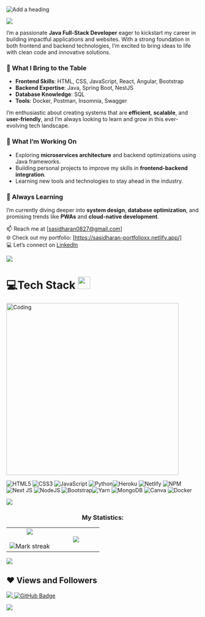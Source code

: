  ![Add a heading](https://github.com/user-attachments/assets/f7aceae0-1c4c-4dd3-8be2-ce6a4dcc24c3)
  
<p><a href="https://www.youtube.com/watch?v=dQw4w9WgXcQ"><img src="https://user-images.githubusercontent.com/73097560/115834477-dbab4500-a447-11eb-908a-139a6edaec5c.gif"></a></p>


  I’m a passionate **Java Full-Stack Developer** eager to kickstart my career in building impactful applications and websites. With a strong foundation in both frontend and backend technologies, I’m excited to bring ideas to life with clean code and innovative solutions. 

### 🌟 What I Bring to the Table  
- **Frontend Skills**: HTML, CSS, JavaScript, React, Angular, Bootstrap  
- **Backend Expertise**: Java, Spring Boot, NestJS  
- **Database Knowledge**: SQL  
- **Tools**: Docker, Postman, Insomnia, Swagger  

I’m enthusiastic about creating systems that are **efficient**, **scalable**, and **user-friendly**, and I’m always looking to learn and grow in this ever-evolving tech landscape.  

### 🔭 What I’m Working On  
- Exploring **microservices architecture** and backend optimizations using Java frameworks.  
- Building personal projects to improve my skills in **frontend-backend integration**.  
- Learning new tools and technologies to stay ahead in the industry.  

### 🌱 Always Learning  
I’m currently diving deeper into **system design**, **database optimization**, and promising trends like **PWAs** and **cloud-native development**.  


📫 Reach me at [sasidharan0827@gmail.com]  
🌐 Check out my portfolio: [https://sasidharan-portfolioxx.netlify.app/]  
💻 Let’s connect on [LinkedIn](https://www.linkedin.com/in/k-sasidharan/)  

<p><a href="https://www.youtube.com/watch?v=dQw4w9WgXcQ"><img src="https://user-images.githubusercontent.com/73097560/115834477-dbab4500-a447-11eb-908a-139a6edaec5c.gif"></a></p>

<h1 id="tech-stack">💻Tech Stack <img src="https://media2.giphy.com/media/QssGEmpkyEOhBCb7e1/giphy.gif?cid=ecf05e47a0n3gi1bfqntqmob8g9aid1oyj2wr3ds3mg700bl&amp;rid=giphy.gif" width="32px"></h1>

  <img align="center" alt="Coding" width="450" src="https://repository-images.githubusercontent.com/588181932/e36ec678-7984-4cdd-8e4c-a3932772ff8e">
<p><img src="https://img.shields.io/badge/html5-%23E34F26.svg?style=for-the-badge&amp;logo=html5&amp;logoColor=white" alt="HTML5"> <img src="https://img.shields.io/badge/css3-%231572B6.svg?style=for-the-badge&amp;logo=css3&amp;logoColor=white" alt="CSS3"> <img src="https://img.shields.io/badge/javascript-%23323330.svg?style=for-the-badge&amp;logo=javascript&amp;logoColor=%23F7DF1E" alt="JavaScript"> <img src="https://img.shields.io/badge/python-darkblue.svg?style=for-the-badge&amp;logo=python&amp;logoColor=white" alt="Python"><img src="https://img.shields.io/badge/heroku-%23430098.svg?style=for-the-badge&amp;logo=heroku&amp;logoColor=white" alt="Heroku"> <img src="https://img.shields.io/badge/netlify-%23000000.svg?style=for-the-badge&amp;logo=netlify&amp;logoColor=#00C7B7" alt="Netlify"> <img src="https://img.shields.io/badge/NPM-6DA55F.svg?style=for-the-badge&amp;logo=npm&amp;logoColor=white" alt="NPM"> <img src="https://img.shields.io/badge/Next-black?style=for-the-badge&amp;logo=next.js&amp;logoColor=white" alt="Next JS"> <img src="https://img.shields.io/badge/node.js-6DA55F?style=for-the-badge&amp;logo=node.js&amp;logoColor=white" alt="NodeJS"> <img src="https://img.shields.io/badge/bootstrap-%23430098.svg?style=for-the-badge&amp;logo=bootstrap&amp;logoColor=white" alt="Bootstrap"><img src="https://img.shields.io/badge/yarn-%232C8EBB.svg?style=for-the-badge&amp;logo=yarn&amp;logoColor=white" alt="Yarn"> <img src="https://img.shields.io/badge/MongoDB-%234ea94b.svg?style=for-the-badge&amp;logo=mongodb&amp;logoColor=white" alt="MongoDB"> <img <img="" src="https://img.shields.io/badge/Canva-%2300C4CC.svg?style=for-the-badge&amp;logo=Canva&amp;logoColor=white" alt="Canva"> <img src="https://img.shields.io/badge/docker-%230db7ed.svg?style=for-the-badge&amp;logo=docker&amp;logoColor=white" alt="Docker"></p>
<p><a href="https://www.youtube.com/watch?v=dQw4w9WgXcQ"><img src="https://user-images.githubusercontent.com/73097560/115834477-dbab4500-a447-11eb-908a-139a6edaec5c.gif"></a></p>

 

<h3 align="center">My Statistics:</h3>
<p align="center">
</p><table align="center">
<tbody><tr border="none">
<td width="50%" align="center">
  <img align="center" src="https://github-readme-stats.vercel.app/api?username=Sasidharan0827&amp;theme=dark&amp;show_icons=true&amp;count_private=true">
  <br><br>
  <img title="🔥 Get streak stats for your profile at git.io/streak-stats" alt="Mark streak" src="https://github-readme-streak-stats.herokuapp.com/?user=Sasidharan0827&amp;theme=dark&amp;hide_border=false"> 
</td>
<td width="50%" align="center">
  <img align="center" src="https://github-readme-stats.anuraghazra1.vercel.app/api/top-langs/?username=Sasidharan0827&amp;theme=dark&amp;hide_border=false&amp;no-bg=true&amp;no-frame=true&amp;langs_count=10">
  </td>
</tr>
</tbody></table>
<p><a href="https://www.youtube.com/watch?v=dQw4w9WgXcQ"><img src="https://user-images.githubusercontent.com/73097560/115834477-dbab4500-a447-11eb-908a-139a6edaec5c.gif"></a></p>


<h2 id="-views-and-followers">❤ Views and Followers</h2>
<a href="https://github.com/Meghna-DAS/github-profile-views-counter">
    <img src="https://komarev.com/ghpvc/?username=Sasidharan0827">
</a>
<a href="https://github.com/chaitanya-pratap-singh?tab=followers"><img src="https://img.shields.io/github/followers/chaitanya-pratap-singh?label=Followers&amp;style=social" alt="GitHub Badge"></a>
<p><a href="https://www.youtube.com/watch?v=dQw4w9WgXcQ"><img src="https://user-images.githubusercontent.com/73097560/115834477-dbab4500-a447-11eb-908a-139a6edaec5c.gif"></a></p>



